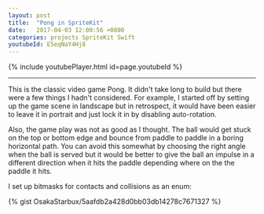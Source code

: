 ```yaml
---
layout: post
title:  "Pong in SpriteKit"
date:   2017-04-03 12:00:56 +0800
categories: projects SpriteKit Swift
youtubeId: E5eqNaY4Hj8
---
```


{% include youtubePlayer.html id=page.youtubeId %}

***

This is the classic video game Pong. It didn't take long to build but there were a few things I hadn't considered. For example, I started off by setting up the game scene in landscape but in retrospect, it would have been easier to leave it in portrait and just lock it in by disabling auto-rotation.

Also, the game play was not as good as I thought. The ball would get stuck on the top or bottom edge and bounce from paddle to paddle in a boring horizontal path. You can avoid this somewhat by choosing the right angle when the ball is served but it would be better to give the ball an impulse in a different direction when it hits the paddle depending where on the the paddle it hits.

I set up bitmasks for contacts and collisions as an enum:

{% gist OsakaStarbux/5aafdb2a428d0bb03db14278c7671327 %}
